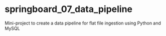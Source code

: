 # springboard_07_data_pipeline
Mini-project to create a data pipeline for flat file ingestion using Python and MySQL
